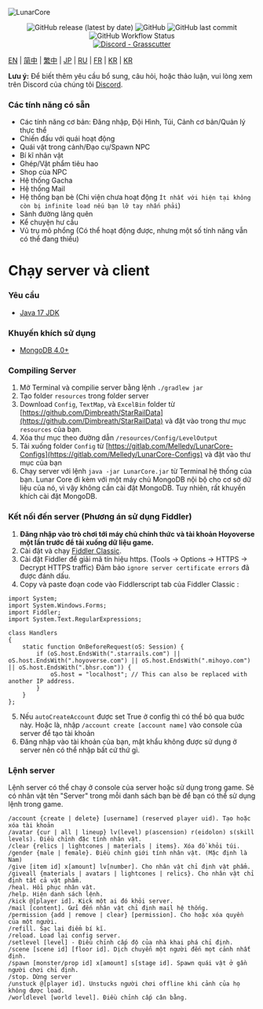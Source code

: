 ![LunarCore](https://socialify.git.ci/Melledy/LunarCore/image?description=1&descriptionEditable=A%20game%20server%20reimplementation%20for%20version%202.1.0%20of%20a%20certain%20turn-based%20anime%20game%20for%20educational%20purposes.%20&font=Inter&forks=1&issues=1&language=1&name=1&owner=1&pulls=1&stargazers=1&theme=Light)
<div align="center"><img alt="GitHub release (latest by date)" src="https://img.shields.io/github/v/release/Melledy/LunarCore?logo=java&style=for-the-badge"> <img alt="GitHub" src="https://img.shields.io/github/license/Melledy/LunarCore?style=for-the-badge"> <img alt="GitHub last commit" src="https://img.shields.io/github/last-commit/Melledy/LunarCore?style=for-the-badge"> <img alt="GitHub Workflow Status" src="https://img.shields.io/github/actions/workflow/status/Melledy/LunarCore/build.yml?branch=development&logo=github&style=for-the-badge"></div>

<div align="center"><a href="https://discord.gg/cfPKJ6N5hw"><img alt="Discord - Grasscutter" src="https://img.shields.io/discord/1163718404067303444?label=Discord&logo=discord&style=for-the-badge"></a></div>

[EN](../README.md) | [简中](README_zh-CN.md) | [繁中](README_zh-TW.md) | [JP](README_ja-JP.md) | [RU](README_ru-RU.md) | [FR](README_fr-FR.md) | [KR](README_ko-KR.md) | [KR](README_vi-VI.md)


**Lưu ý:** Để biết thêm yêu cầu bổ sung, câu hỏi, hoặc thảo luận, vui lòng xem trên Discord của chúng tôi [Discord](https://discord.gg/cfPKJ6N5hw).

### Các tính năng có sẵn
- Các tính năng cơ bản: Đăng nhập, Đội Hình, Túi, Cảnh cơ bản/Quản lý thực thể
- Chiến đấu với quái hoạt động
- Quái vật trong cảnh/Đạo cụ/Spawn NPC
- Bí kĩ nhân vật
- Ghép/Vật phẩm tiêu hao 
- Shop của NPC 
- Hệ thống Gacha
- Hệ thống Mail
- Hệ thống bạn bè (Chi viện chưa hoạt động `Ít nhất với hiện tại không còn bị infinite load nếu bạn lỡ tay nhấn phải`)
- Sảnh đường lãng quên
- Kể chuyện hư cấu
- Vũ trụ mô phổng (Có thể hoạt động được, nhưng một số tính năng vẫn có thể đang thiếu)

# Chạy server và client

### Yêu cầu
* [Java 17 JDK](https://www.oracle.com/java/technologies/javase/jdk17-archive-downloads.html)

### Khuyến khích sử dụng
* [MongoDB 4.0+](https://www.mongodb.com/try/download/community)

### Compiling Server
1. Mở Terminal và compilie server bằng lệnh `./gradlew jar`
2. Tạo folder `resources` trong folder server
3. Download `Config`, `TextMap`, và `ExcelBin` folder từ [https://github.com/Dimbreath/StarRailData](https://github.com/Dimbreath/StarRailData) và đặt vào trong thư mục `resources` của bạn.
4. Xóa thư mục theo đường dẫn `/resources/Config/LevelOutput`
5. Tải xuống folder `Config` từ [https://gitlab.com/Melledy/LunarCore-Configs](https://gitlab.com/Melledy/LunarCore-Configs) và đặt vào thư mục của bạn
6. Chạy server với lệnh `java -jar LunarCore.jar` từ Terminal hệ thống của bạn. Lunar Core đi kèm với một máy chủ MongoDB nội bộ cho cơ sở dữ liệu của nó, vì vậy không cần cài đặt MongoDB. Tuy nhiên, rất khuyến khích cài đặt MongoDB.
### Kết nối đến server (Phương án sử dụng Fiddler)
1. **Đăng nhập vào trò chơi tới máy chủ chính thức và tài khoản Hoyoverse một lần trước để tải xuống dữ liệu game.**
2. Cài đặt và chạy [Fiddler Classic](https://www.telerik.com/fiddler).
3. Cài đặt Fiddler để giải mã tín hiệu https. (Tools -> Options -> HTTPS -> Decrypt HTTPS traffic) Đảm bảo `ignore server certificate errors` đã được đánh dấu.
4. Copy và paste đoạn code vào Fiddlerscript tab của Fiddler Classic :

```
import System;
import System.Windows.Forms;
import Fiddler;
import System.Text.RegularExpressions;

class Handlers
{
    static function OnBeforeRequest(oS: Session) {
        if (oS.host.EndsWith(".starrails.com") || oS.host.EndsWith(".hoyoverse.com") || oS.host.EndsWith(".mihoyo.com") || oS.host.EndsWith(".bhsr.com")) {
            oS.host = "localhost"; // This can also be replaced with another IP address.
        }
    }
};
```

5. Nếu `autoCreateAccount` được set True ở config thì có thể bỏ qua bước này. Hoặc là, nhập `/account create [account name]` vào console của server để tạo tài khoản
6. Đăng nhập vào tài khoản của bạn, mật khẩu không được sử dụng ở server nên có thể nhập bất cứ thứ gì.

### Lệnh server
Lệnh server có thể chạy ở console của server hoặc sử dụng trong game. Sẽ có nhân vật tên "Server" trong mỗi danh sách bạn bè để bạn có thể sử dụng lệnh trong game.

```
/account {create | delete} [username] (reserved player uid). Tạo hoặc xóa tài khoản
/avatar {cur | all | lineup} lv(level) p(ascension) r(eidolon) s(skill levels). Điều chỉnh đặc tính nhân vật.
/clear {relics | lightcones | materials | items}. Xóa đồ khỏi túi.
/gender {male | female}. Điều chỉnh giới tính nhân vật. (Mặc định là Nam)
/give [item id] x[amount] lv[number]. Cho nhân vật chỉ định vật phẩm.
/giveall {materials | avatars | lightcones | relics}. Cho nhân vật chỉ định tất cả vật phẩm.
/heal. Hồi phục nhân vật.
/help. Hiện danh sách lệnh.
/kick @[player id]. Kick một ai đó khỏi server.
/mail [content]. Gửi đến nhân vật chỉ định mail hệ thống.
/permission {add | remove | clear} [permission]. Cho hoặc xóa quyền của một người.
/refill. Sạc lại điểm bí kĩ.
/reload. Load lại config server.
/setlevel [level] - Điều chỉnh cấp độ của nhà khai phá chỉ định.
/scene [scene id] [floor id]. Dịch chuyển một người đến mọt cảnh nhất định.
/spawn [monster/prop id] x[amount] s[stage id]. Spawn quái vật ở gần người chơi chỉ định.
/stop. Dừng server
/unstuck @[player id]. Unstucks người chơi offline khi cảnh của họ không được load.
/worldlevel [world level]. Điều chỉnh cấp cân bằng.
```
